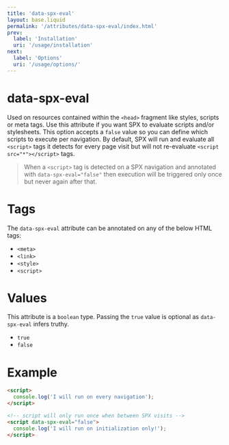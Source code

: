 ```yaml
---
title: 'data-spx-eval'
layout: base.liquid
permalink: '/attributes/data-spx-eval/index.html'
prev:
  label: 'Installation'
  uri: '/usage/installation'
next:
  label: 'Options'
  uri: '/usage/options/'
---
```


# data-spx-eval

Used on resources contained within the `<head>` fragment like styles, scripts or meta tags. Use this attribute if you want SPX to evaluate scripts and/or stylesheets. This option accepts a `false` value so you can define which scripts to execute per navigation. By default, SPX will run and evaluate all `<script>` tags it detects for every page visit but will not re-evaluate `<script src="*"></script>` tags.

> When a `<script>` tag is detected on a SPX navigation and annotated with `data-spx-eval="false"` then execution will be triggered only once but never again after that.

# Tags

The `data-spx-eval` attribute can be annotated on any of the below HTML tags:

- `<meta>`
- `<link>`
- `<style>`
- `<script>`

# Values

This attribute is a `boolean` type. Passing the `true` value is optional as `data-spx-eval` infers truthy.

- `true`
- `false`

# Example

```html
<script>
  console.log('I will run on every navigation');
</script>

<!-- script will only run once when between SPX visits -->
<script data-spx-eval="false">
  console.log('I will run on initialization only!');
</script>
```
